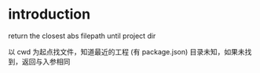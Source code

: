 # introduction

return the closest abs filepath until project dir

以 cwd 为起点找文件，知道最近的工程 (有 package.json) 目录未知，如果未找到，返回与入参相同
